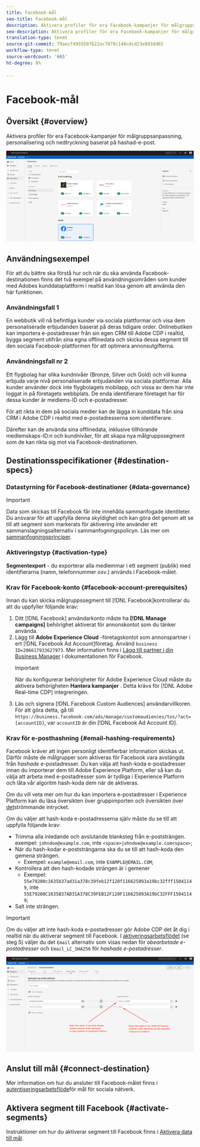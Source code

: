 ```yaml
---
title: Facebook-mål
seo-title: Facebook-mål
description: Aktivera profiler för era Facebook-kampanjer för målgruppsanpassning, personalisering och nedtryckning baserat på hashad-e-post.
seo-description: Aktivera profiler för era Facebook-kampanjer för målgruppsanpassning, personalisering och nedtryckning baserat på hashad-e-post.
translation-type: tm+mt
source-git-commit: 79aecf4955507622ac7879c148cdcd23e893dd65
workflow-type: tm+mt
source-wordcount: '665'
ht-degree: 0%

---
```



# Facebook-mål

## Översikt {#overview}

Aktivera profiler för era Facebook-kampanjer för målgruppsanpassning, personalisering och nedtryckning baserat på hashad-e-post.

![Facebook-mål i CDP-gränssnittet i realtid](/help/rtcdp/destinations/assets/facebook-destination.png)

## Användningsexempel

För att du bättre ska förstå hur och när du ska använda Facebook-destinationen finns det två exempel på användningsområden som kunder med Adobes kunddataplattform i realtid kan lösa genom att använda den här funktionen.


### Användningsfall 1


En webbutik vill nå befintliga kunder via sociala plattformar och visa dem personaliserade erbjudanden baserat på deras tidigare order. Onlinebutiken kan importera e-postadresser från sin egen CRM till Adobe CDP i realtid, bygga segment utifrån sina egna offlinedata och skicka dessa segment till den sociala Facebook-plattformen för att optimera annonsutgifterna.


### Användningsfall nr 2


Ett flygbolag har olika kundnivåer (Bronze, Silver och Gold) och vill kunna erbjuda varje nivå personaliserade erbjudanden via sociala plattformar. Alla kunder använder dock inte flygbolagets mobilapp, och vissa av dem har inte loggat in på företagets webbplats. De enda identifierare företaget har för dessa kunder är medlems-ID och e-postadresser.

För att rikta in dem på sociala medier kan de lägga in kunddata från sina CRM i Adobe CDP i realtid med e-postadresserna som identifierare.

Därefter kan de använda sina offlinedata, inklusive tillhörande medlemskaps-ID:n och kundnivåer, för att skapa nya målgruppssegment som de kan rikta sig mot via Facebook-destinationen.

## Destinationsspecifikationer {#destination-specs}

### Datastyrning för Facebook-destinationer {#data-governance}

>[!IMPORTANT]
>
>Data som skickas till Facebook får inte innehålla sammanfogade identiteter. Du ansvarar för att uppfylla denna skyldighet och kan göra det genom att se till att segment som markerats för aktivering inte använder ett sammanslagningsalternativ i sammanfogningspolicyn. Läs mer om [sammanfogningsprinciper](/help/profile/ui/merge-policies.md).

### Aktiveringstyp {#activation-type}

**Segmentexport** - du exporterar alla medlemmar i ett segment (publik) med identifierarna (namn, telefonnummer osv.) används i Facebook-målet.

### Krav för Facebook-konto {#facebook-account-prerequisites}

Innan du kan skicka målgruppssegment till [!DNL Facebook]kontrollerar du att du uppfyller följande krav:

1. Ditt [!DNL Facebook] användarkonto måste ha **[!DNL Manage campaigns]** behörighet aktiverat för annonskontot som du tänker använda.
2. Lägg till **Adobe Experience Cloud** -företagskontot som annonspartner i ert [!DNL Facebook Ad Account]företag. Använd `business ID=206617933627973`. Mer information finns i [Lägg till partner i din Business Manager](https://www.facebook.com/business/help/1717412048538897) i dokumentationen för Facebook.
   >[!IMPORTANT]
   > När du konfigurerar behörigheter för Adobe Experience Cloud måste du aktivera behörigheten **Hantera kampanjer** . Detta krävs för [!DNL Adobe Real-time CDP] integreringen.
3. Läs och signera [!DNL Facebook Custom Audiences] användarvillkoren. För att göra detta, gå till `https://business.facebook.com/ads/manage/customaudiences/tos/?act=[accountID]`, var `accountID` är din [!DNL Facebook Ad Account ID].

### Krav för e-posthashning {#email-hashing-requirements}

Facebook kräver att ingen personligt identifierbar information skickas ut. Därför måste de målgrupper som aktiveras för Facebook vara avstängda från *hashade* e-postadresser. Du kan välja att hash-koda e-postadresser innan du importerar dem till Adobe Experience Platform, eller så kan du välja att arbeta med e-postadresser som är tydliga i Experience Platform och låta vår algoritm hash-koda dem när de aktiveras.

Om du vill veta mer om hur du kan importera e-postadresser i Experience Platform kan du läsa översikten över [](/help/ingestion/batch-ingestion/overview.md) gruppimporten och översikten över [det](/help/ingestion/streaming-ingestion/overview.md)strömmande intrycket.

Om du väljer att hash-koda e-postadresserna själv måste du se till att uppfylla följande krav:

* Trimma alla inledande och avslutande blanksteg från e-poststrängen. exempel: `johndoe@example.com`, inte `<space>johndoe@example.com<space>`;
* När du hash-kodar e-poststrängarna ska du se till att hash-koda den gemena strängen.
   * Exempel: `example@email.com`, inte `EXAMPLE@EMAIL.COM`;
* Kontrollera att den hash-kodade strängen är i gemener
   * Exempel: `55e79200c1635b37ad31a378c39feb12f120f116625093a19bc32fff15041149`, inte `55E79200C1635B37AD31A378C39FEB12F120F116625093A19bC32FFF15041149`;
* Salt inte strängen.


>[!IMPORTANT]
>
>Om du väljer att inte hash-koda e-postadresser gör Adobe CDP det åt dig i realtid när du aktiverar segment till Facebook. I [aktiveringsarbetsflödet](/help/rtcdp/destinations/activate-destinations.md#activate-data) (se steg 5) väljer du det `Email` alternativ som visas nedan för *obearbetade e-postadresser* och `Email_LC_SHA256` för *hashade e-postadresser*.


![Hindrar vid aktivering](/help/rtcdp/destinations/assets/identity-mapping.png)

## Anslut till mål {#connect-destination}

Mer information om hur du ansluter till Facebook-målet finns i [autentiseringsarbetsflöde](/help/rtcdp/destinations/social-network-destinations-workflow.md)för mål för sociala nätverk.


## Aktivera segment till Facebook {#activate-segments}

Instruktioner om hur du aktiverar segment till Facebook finns i [Aktivera data till mål](/help/rtcdp/destinations/activate-destinations.md).